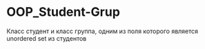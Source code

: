 # OOP_Student-Grup

Класс студент и класс группа, одним из поля которого является unordered set из студентов
